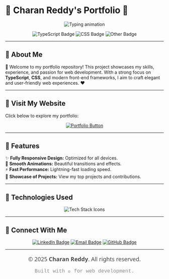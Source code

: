 # 🌟 **Charan Reddy's Portfolio** 🌟

<p align="center">
  <img src="https://readme-typing-svg.herokuapp.com?font=Rubik&size=30&duration=4000&color=F76D57&center=true&vCenter=true&lines=Welcome+to+My+Portfolio!;Frontend+Developer+|+TypeScript+Enthusiast;Creative+Problem+Solver+⚡" alt="Typing animation" />
</p>

<p align="center">
  <img src="https://img.shields.io/badge/TypeScript-98.1%25-blue?style=for-the-badge" alt="TypeScript Badge" />
  <img src="https://img.shields.io/badge/CSS-1.2%25-orange?style=for-the-badge" alt="CSS Badge" />
  <img src="https://img.shields.io/badge/Other-0.7%25-lightgrey?style=for-the-badge" alt="Other Badge" />
</p>

---

## 🌈 **About Me**
🎨 Welcome to my portfolio repository! This project showcases my skills, experience, and passion for web development. With a strong focus on **TypeScript**, **CSS**, and modern front-end frameworks, I aim to craft elegant and user-friendly web experiences. ❤️

---
## 🚀 **Visit My Website**
Click below to explore my portfolio:

<p align="center">
  <a href="https://charan-reddy.vercel.app" target="_blank">
    <img src="https://img.shields.io/badge/Visit%20Portfolio-charan--reddy.vercel.app-blueviolet?style=for-the-badge&logo=next.js&logoColor=white" alt="Portfolio Button">
  </a>
</p>

---
## 💼 **Features**
✨ **Fully Responsive Design:** Optimized for all devices.  
🎨 **Smooth Animations:** Beautiful transitions and effects.  
⚡ **Fast Performance:** Lightning-fast loading speed.  
🌟 **Showcase of Projects:** View my top projects and contributions.  

---

## 🚀 **Technologies Used**
<p align="center">
  <img src="https://skillicons.dev/icons?i=typescript,css,react,html,vscode,git" alt="Tech Stack Icons">
</p>

---

## 🎨 **Connect With Me**
<p align="center">
  <a href="https://www.linkedin.com/in/chandacharanreddy/" target="_blank"><img src="https://img.shields.io/badge/LinkedIn-Charan%20Reddy-blue?style=for-the-badge&logo=linkedin" alt="LinkedIn Badge"/></a>
  <a href="mailto:charanreddychanda@gmail.com" target="_blank"><img src="https://img.shields.io/badge/Email-charanreddychanda%40gmail.com-red?style=for-the-badge&logo=gmail" alt="Email Badge"/></a>
  <a href="https://github.com/charanreddy-27" target="_blank"><img src="https://img.shields.io/badge/GitHub-charanreddy--27-lightgrey?style=for-the-badge&logo=github" alt="GitHub Badge"/></a>
</p>

---

<p align="center" style="font-family: 'Segoe UI', Tahoma, Geneva, Verdana, sans-serif; font-size: 18px; color: #4B4B4B;">
  © 2025 <strong>Charan Reddy</strong>. All rights reserved.
</p>
<p align="center" style="font-family: 'Courier New', Courier, monospace; font-size: 16px; color: #8D8D8D;">
  Built with 💙 for web development.
</p>
